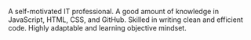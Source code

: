 A self-motivated IT professional. A good
amount of knowledge in JavaScript, HTML,
CSS, and GitHub. Skilled in writing clean and
efficient code. Highly adaptable and learning
objective mindset.
